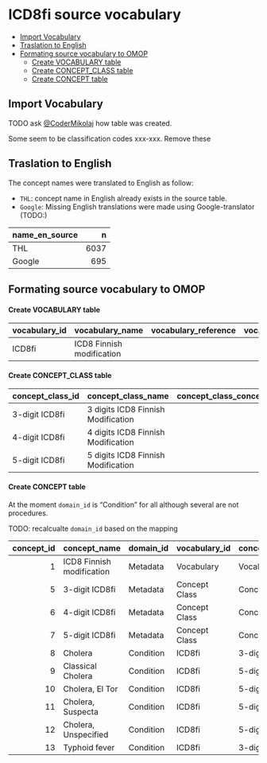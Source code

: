 ICD8fi source vocabulary
================

  - [Import Vocabulary](#import-vocabulary)
  - [Traslation to English](#traslation-to-english)
  - [Formating source vocabulary to
    OMOP](#formating-source-vocabulary-to-omop)
      - [Create VOCABULARY table](#create-vocabulary-table)
      - [Create CONCEPT\_CLASS table](#create-concept_class-table)
      - [Create CONCEPT table](#create-concept-table)

## Import Vocabulary

TODO ask [@CoderMikolaj](github.com/CoderMikolaj) how table was created.

Some seem to be classification codes xxx-xxx. Remove these

## Traslation to English

The concept names were translated to English as follow:

  - `THL`: concept name in English already exists in the source table.
  - `Google`: Missing English translations were made using
    Google-translator (TODO:)

<div class="kable-table">

| name\_en\_source |    n |
| :--------------- | ---: |
| THL              | 6037 |
| Google           |  695 |

</div>

## Formating source vocabulary to OMOP

#### Create VOCABULARY table

<div class="kable-table">

| vocabulary\_id | vocabulary\_name          | vocabulary\_reference | vocabulary\_version | vocabulary\_concept\_id |
| :------------- | :------------------------ | :-------------------- | :------------------ | ----------------------: |
| ICD8fi         | ICD8 Finnish modification |                       |                     |                       1 |

</div>

#### Create CONCEPT\_CLASS table

<div class="kable-table">

| concept\_class\_id | concept\_class\_name               | concept\_class\_concept\_id |
| :----------------- | :--------------------------------- | --------------------------: |
| 3-digit ICD8fi     | 3 digits ICD8 Finnish Modification |                           5 |
| 4-digit ICD8fi     | 4 digits ICD8 Finnish Modification |                           6 |
| 5-digit ICD8fi     | 5 digits ICD8 Finnish Modification |                           7 |

</div>

#### Create CONCEPT table

At the moment `domain_id` is “Condition” for all although several are
not procedures.

TODO: recalcualte `domain_id` based on the mapping

<div class="kable-table">

| concept\_id | concept\_name             | domain\_id | vocabulary\_id | concept\_class\_id | standard\_concept | concept\_code  | valid\_start\_date | valid\_end\_date | invalid\_reason | tmp\_name\_fi    |
| ----------: | :------------------------ | :--------- | :------------- | :----------------- | :---------------- | :------------- | :----------------- | :--------------- | :-------------- | :--------------- |
|           1 | ICD8 Finnish modification | Metadata   | Vocabulary     | Vocabulary         | NA                | OMOP generated | 1970-01-01         | 2099-12-31       | NA              | NA               |
|           5 | 3-digit ICD8fi            | Metadata   | Concept Class  | Concept Class      | NA                | OMOP generated | 1970-01-01         | 2099-12-31       | NA              | NA               |
|           6 | 4-digit ICD8fi            | Metadata   | Concept Class  | Concept Class      | NA                | OMOP generated | 1970-01-01         | 2099-12-31       | NA              | NA               |
|           7 | 5-digit ICD8fi            | Metadata   | Concept Class  | Concept Class      | NA                | OMOP generated | 1970-01-01         | 2099-12-31       | NA              | NA               |
|           8 | Cholera                   | Condition  | ICD8fi         | 3-digit ICD8fi     | NA                | 000            | 1970-01-01         | 2299-11-03       | NA              | Kolera           |
|           9 | Classical Cholera         | Condition  | ICD8fi         | 5-digit ICD8fi     | NA                | 00001          | 1970-01-01         | 2299-11-03       | NA              | Kolera, Classica |
|          10 | Cholera, El Tor           | Condition  | ICD8fi         | 5-digit ICD8fi     | NA                | 00010          | 1970-01-01         | 2299-11-03       | NA              | Kolera, El Tor   |
|          11 | Cholera, Suspecta         | Condition  | ICD8fi         | 5-digit ICD8fi     | NA                | 00097          | 1970-01-01         | 2299-11-03       | NA              | Kolera, Suspecta |
|          12 | Cholera, Unspecified      | Condition  | ICD8fi         | 5-digit ICD8fi     | NA                | 00099          | 1970-01-01         | 2299-11-03       | NA              | Kolera, NUD      |
|          13 | Typhoid fever             | Condition  | ICD8fi         | 3-digit ICD8fi     | NA                | 001            | 1970-01-01         | 2299-11-03       | NA              | Lavantauti       |

</div>
